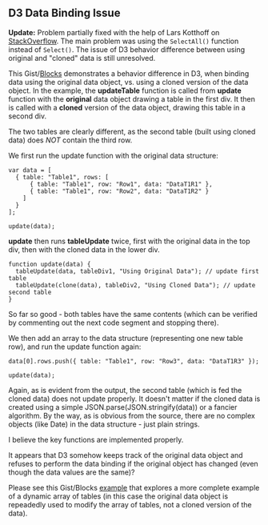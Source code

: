 ## D3 Data Binding Issue

**Update:** Problem partially fixed with the help of Lars Kotthoff on [StackOverflow](https://stackoverflow.com/questions/32891241/data-binding-in-d3-fails-when-using-cloned-data). The main problem was using the `SelectAll()` function instead of `Select()`. The issue of D3 behavior difference between using original and "cloned" data is still unresolved. 

This Gist/[Blocks](http://bl.ocks.org/boeric/8489eeaf21a5f75f3a07) demonstrates a behavior difference in D3, when binding data using the original data object, vs. using a cloned version of the data object. In the example, the **updateTable** function is called from **update** function with the **original** data object drawing a table in the first div. It then is called with a **cloned** version of the data object, drawing this table in a second div.

The two tables are clearly different, as the second table (built using cloned data) does *NOT* contain the third row.

We first run the update function with the original data structure:

```
var data = [
  { table: "Table1", rows: [
      { table: "Table1", row: "Row1", data: "DataT1R1" },
      { table: "Table1", row: "Row2", data: "DataT1R2" }
    ]
  }
];

update(data);
```

**update** then runs **tableUpdate** twice, first with the original data in the top div, then with the cloned data in the lower div.

```
function update(data) {
  tableUpdate(data, tableDiv1, "Using Original Data"); // update first table
  tableUpdate(clone(data), tableDiv2, "Using Cloned Data"); // update second table
}
```


So far so good - both tables have the same contents (which can be verified by commenting out the next code segment and stopping there). 

We then add an array to the data structure (representing one new table row), and run the update function again:

```
data[0].rows.push({ table: "Table1", row: "Row3", data: "DataT1R3" });

update(data);
```

Again, as is evident from the output, the second table (which is fed the cloned data) does not update properly. It doesn't matter if the cloned data is created using a simple JSON.parse(JSON.stringify(data)) or a fancier algorithm. By the way, as is obvious from the source, there are no complex objects (like Date) in the data structure - just plain strings.

I believe the key functions are implemented properly. 

It appears that D3 somehow keeps track of the original data object and refuses to perform the data binding if the original object has changed (even though the data values are the same)?

Please see this Gist/Blocks [example](http://bl.ocks.org/boeric/e16ad218bc241dfd2d6e) that explores a more complete example of a dynamic array of tables (in this case the original data object is repeadedly used to modify the array of tables, not a cloned version of the data).
